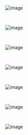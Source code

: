 

![image](https://github.com/user-attachments/assets/65998568-647c-4e9b-bbe4-266632123309)



<br>

![image](https://github.com/user-attachments/assets/52c2a9ee-cac4-450d-8227-70463d0679df)


<br>

![image](https://github.com/user-attachments/assets/7316e138-a411-4853-b42f-775c67877f18)

<br>


![image](https://github.com/user-attachments/assets/f5ae507c-3a36-4a84-99a2-f2113e9cd6f2)

<br>



![image](https://github.com/user-attachments/assets/2042500f-e99b-4a5f-9a48-473167e091fa)

<br>

![image](https://github.com/user-attachments/assets/fe909e9d-2761-4f8e-b60d-0bc05e35f5b9)

<br>


![image](https://github.com/user-attachments/assets/2ffa6148-529a-4f8c-9888-3ef151d9b50c)






